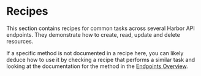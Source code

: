 # Recipes

This section contains recipes for common tasks across several Harbor API endpoints. They demonstrate how to create, read, update and delete resources.

If a specific method is not documented in a recipe here, you can likely deduce how to use it by checking a recipe that performs a similar task and looking at the documentation for the method in the [Endpoints Overview](/endpoints/).
